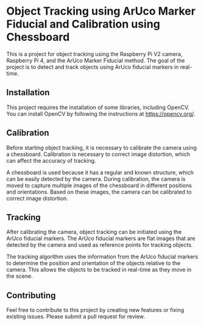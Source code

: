 # Object Tracking using ArUco Marker Fiducial and Calibration using Chessboard
This is a project for object tracking using the Raspberry Pi V2 camera, Raspberry Pi 4, and the ArUco Marker Fiducial method. The goal of the project is to detect and track objects using ArUco fiducial markers in real-time.

## Installation
This project requires the installation of some libraries, including OpenCV. You can install OpenCV by following the instructions at https://opencv.org/.

## Calibration
Before starting object tracking, it is necessary to calibrate the camera using a chessboard. Calibration is necessary to correct image distortion, which can affect the accuracy of tracking.

A chessboard is used because it has a regular and known structure, which can be easily detected by the camera. During calibration, the camera is moved to capture multiple images of the chessboard in different positions and orientations. Based on these images, the camera can be calibrated to correct image distortion.

## Tracking
After calibrating the camera, object tracking can be initiated using the ArUco fiducial markers. The ArUco fiducial markers are flat images that are detected by the camera and used as reference points for tracking objects.

The tracking algorithm uses the information from the ArUco fiducial markers to determine the position and orientation of the objects relative to the camera. This allows the objects to be tracked in real-time as they move in the scene.

## Contributing
Feel free to contribute to this project by creating new features or fixing existing issues. Please submit a pull request for review.
